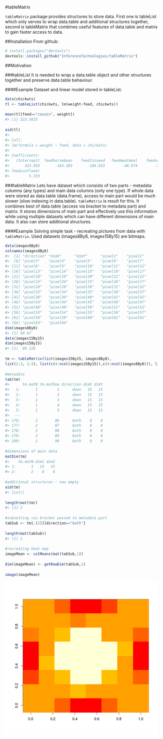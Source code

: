 <!-- README.md is generated from README.Rmd. Please edit that file -->

#tableMatrix

`tableMatrix` package provides structures to store data. First one is tableList which only serves to wrap data.table and additional structures together, second is tableMatrix that combines useful features of data.table and matrix to gain faster access to data.

##Installation
From github:

```r
# install.packages("devtools")
devtools::install_github("InferenceTechnologies/tableMatrix")
```

##Motivation

###tableList
It is needed to wrap a data.table object and other structures together and preserve data.table behaviour.

####Example
Dataset and linear model stored in tableList.


```r
data(chickwts)
tl <- tableList(chickwts, lm(weight~feed, chickwts))

mean(tl[feed=="casein", weight])
#> [1] 323.5833

aid(tl)
#> 
#> Call:
#> lm(formula = weight ~ feed, data = chickwts)
#> 
#> Coefficients:
#>   (Intercept)  feedhorsebean    feedlinseed   feedmeatmeal    feedsoybean  
#>       323.583       -163.383       -104.833        -46.674        -77.155  
#> feedsunflower  
#>         5.333
```

###tableMatrix
Lets have dataset which consists of two parts - metadata columns (any types) and main data columns (only one type). If whole data were stored as data.table (data.frame), access to main part would be much slower (slow indexing in data.table). 
`tableMatrix` is result for this. It combines best of data.table (access via bracket to metadata part) and matrix. It stores dimensions of main part and effectively use this information while using multiple datasets which can have different dimensions of main data. It also can store additional structures.

####Example
Solving simple task - recreating pictures from data with `tableMatrix`. Used datasets (images8By8, images15By15) are bitmaps. 


```r
data(images8By8)
colnames(images8By8)
#>  [1] "direction" "dimX"      "dimY"      "pixel1"    "pixel2"   
#>  [6] "pixel3"    "pixel4"    "pixel5"    "pixel6"    "pixel7"   
#> [11] "pixel8"    "pixel9"    "pixel10"   "pixel11"   "pixel12"  
#> [16] "pixel13"   "pixel14"   "pixel15"   "pixel16"   "pixel17"  
#> [21] "pixel18"   "pixel19"   "pixel20"   "pixel21"   "pixel22"  
#> [26] "pixel23"   "pixel24"   "pixel25"   "pixel26"   "pixel27"  
#> [31] "pixel28"   "pixel29"   "pixel30"   "pixel31"   "pixel32"  
#> [36] "pixel33"   "pixel34"   "pixel35"   "pixel36"   "pixel37"  
#> [41] "pixel38"   "pixel39"   "pixel40"   "pixel41"   "pixel42"  
#> [46] "pixel43"   "pixel44"   "pixel45"   "pixel46"   "pixel47"  
#> [51] "pixel48"   "pixel49"   "pixel50"   "pixel51"   "pixel52"  
#> [56] "pixel53"   "pixel54"   "pixel55"   "pixel56"   "pixel57"  
#> [61] "pixel58"   "pixel59"   "pixel60"   "pixel61"   "pixel62"  
#> [66] "pixel63"   "pixel64"
dim(images8By8)
#> [1] 90 67
data(images15By15)
dim(images15By15)
#> [1]  90 228

tm <- tableMatrix(list(images15By15, images8By8),
list(1:3, 1:3), list(c(4:ncol(images15By15)),c(4:ncol(images8By8))), list(c(15,15), c(8,8)))

#metadata
tab(tm)
#>      tm.matN tm.matRow direction dimX dimY
#>   1:       1         1      down   15   15
#>   2:       1         2      down   15   15
#>   3:       1         3      down   15   15
#>   4:       1         4      down   15   15
#>   5:       1         5      down   15   15
#>  ---                                      
#> 176:       2        86      both    8    8
#> 177:       2        87      both    8    8
#> 178:       2        88      both    8    8
#> 179:       2        89      both    8    8
#> 180:       2        90      both    8    8

#dimensions of main data
matDim(tm)
#>    tm.matN dim1 dim2
#> 1:       1   15   15
#> 2:       2    8    8

#additional structures - now empty
aid(tm)
#> list()

length(mat(tm))
#> [1] 2

#subsetting via bracket passed to metadata part
tabSub <- tm[.(2)][direction=="both"]

length(mat(tabSub))
#> [1] 1

#recreating heat map
imageMean <- colMeans(mat(tabSub,1))

dim(imageMean) <- getRowDim(tabSub,1)

image(imageMean)
```

![plot of chunk unnamed-chunk-4](figures/README-unnamed-chunk-4-1.png)

